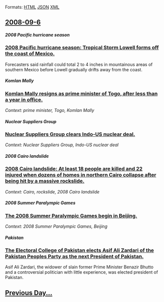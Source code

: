 
Formats: [HTML](2008/09/6/index.html)  [JSON](2008/09/6/index.json)  [XML](2008/09/6/index.xml)  

## [2008-09-6](/news/2008/09/6/index.md)

##### 2008 Pacific hurricane season
### [ 2008 Pacific hurricane season: Tropical Storm Lowell forms off the coast of Mexico. ](/news/2008/09/6/2008-pacific-hurricane-season-tropical-storm-lowell-forms-off-the-coast-of-mexico.md)
Forecasters said rainfall could total 2 to 4 inches in mountainous areas of southern Mexico before Lowell gradually drifts away from the coast.

##### Komlan Mally
### [ Komlan Mally resigns as prime minister of Togo, after less than a year in office. ](/news/2008/09/6/komlan-mally-resigns-as-prime-minister-of-togo-after-less-than-a-year-in-office.md)
_Context: prime minister, Togo, Komlan Mally_

##### Nuclear Suppliers Group
### [ Nuclear Suppliers Group clears Indo-US nuclear deal. ](/news/2008/09/6/nuclear-suppliers-group-clears-indo-us-nuclear-deal.md)
_Context: Nuclear Suppliers Group, Indo-US nuclear deal_

##### 2008 Cairo landslide
### [ 2008 Cairo landslide: At least 18 people are killed and 22 injured when dozens of homes in northern Cairo collapse after being hit by a massive rockslide. ](/news/2008/09/6/2008-cairo-landslide-at-least-18-people-are-killed-and-22-injured-when-dozens-of-homes-in-northern-cairo-collapse-after-being-hit-by-a-mas.md)
_Context: Cairo, rockslide, 2008 Cairo landslide_

##### 2008 Summer Paralympic Games
### [ The 2008 Summer Paralympic Games begin in Beijing. ](/news/2008/09/6/the-2008-summer-paralympic-games-begin-in-beijing.md)
_Context: 2008 Summer Paralympic Games, Beijing_

##### Pakistan
### [ The Electoral College of Pakistan elects Asif Ali Zardari of the Pakistan Peoples Party as the next President of Pakistan. ](/news/2008/09/6/the-electoral-college-of-pakistan-elects-asif-ali-zardari-of-the-pakistan-peoples-party-as-the-next-president-of-pakistan.md)
Asif Ali Zardari, the widower of slain former Prime Minister Benazir Bhutto and a controversial politician with little experience, was elected president of Pakistan.

## [Previous Day...](/news/2008/09/5/index.md)

